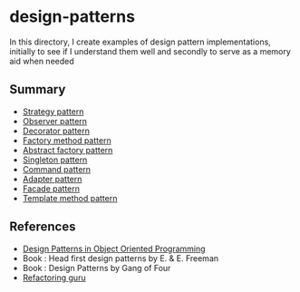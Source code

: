 # design-patterns
In this directory, I create examples of design pattern implementations, initially to see if I understand them well and secondly to serve as a memory aid when needed

## Summary

* [Strategy pattern](./src/strategy/README.MD)
* [Observer pattern](./src/observer/README.md)
* [Decorator pattern](./src/decorator/README.md)
* [Factory method pattern](./src/factory/README.md)
* [Abstract factory pattern](./src/abstract_factory/README.md)
* [Singleton pattern](./src/singleton/README.md)
* [Command pattern](./src/command/README.md)
* [Adapter pattern](./src/adapter/README.md)
* [Facade pattern](./src/facade/README.md)
* [Template method pattern](./src/template_method/README.md)

## References

* [Design Patterns in Object Oriented Programming](https://www.youtube.com/playlist?list=PLrhzvIcii6GNjpARdnO4ueTUAVR9eMBpc)
* Book : Head first design patterns by E. & E. Freeman
* Book : Design Patterns by Gang of Four
* [Refactoring guru](https://refactoring.guru/design-patterns)